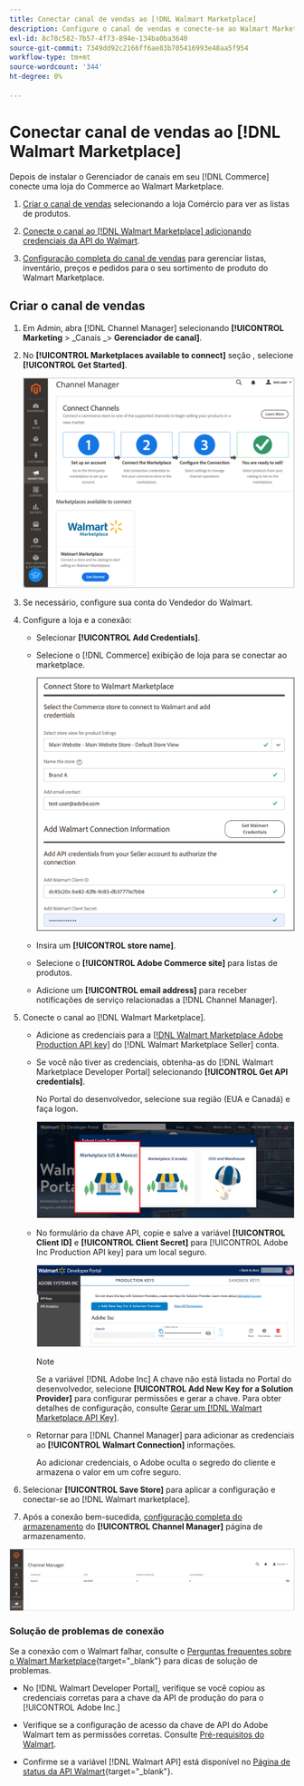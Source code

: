```yaml
---
title: Conectar canal de vendas ao [!DNL Walmart Marketplace]
description: Configure o canal de vendas e conecte-se ao Walmart Marketplace.
exl-id: 8c78c582-7b57-4f73-894e-134ba0ba3640
source-git-commit: 7349dd92c2166ff6ae83b705416993e48aa5f954
workflow-type: tm+mt
source-wordcount: '344'
ht-degree: 0%

---
```


# Conectar canal de vendas ao [!DNL Walmart Marketplace]

Depois de instalar o Gerenciador de canais em seu [!DNL Commerce] conecte uma loja do Commerce ao Walmart Marketplace.

1. [Criar o canal de vendas](#create-the-sales-channel) selecionando a loja Comércio para ver as listas de produtos.

1. [Conecte o canal ao [!DNL Walmart Marketplace] adicionando credenciais da API do Walmart](#connect-the-channel-to-walmart-marketplace).

1. [Configuração completa do canal de vendas](#complete-store-setup) para gerenciar listas, inventário, preços e pedidos para o seu sortimento de produto do Walmart Marketplace.

## Criar o canal de vendas

1. Em Admin, abra [!DNL Channel Manager] selecionando **[!UICONTROL Marketing** > _Canais _> **Gerenciador de canal]**.

1. No **[!UICONTROL Marketplaces available to connect]** seção , selecione **[!UICONTROL Get Started]**.

   ![Conecte a nova loja Walmart ao [!DNL Channel Manager]](assets/channel-manager-home.png)

1. Se necessário, configure sua conta do Vendedor do Walmart.

1. Configure a loja e a conexão:

   - Selecionar **[!UICONTROL Add Credentials]**.

   - Selecione o [!DNL Commerce] exibição de loja para se conectar ao marketplace.

      ![Configurar a conexão entre o Commerce e o [!DNL Walmart Marketplace] from [!DNL Channel Manager]](assets/configure-commerce-to-marketplace-connection.png)

   - Insira um **[!UICONTROL store name]**.

   - Selecione o **[!UICONTROL Adobe Commerce site]** para listas de produtos.

   - Adicione um **[!UICONTROL email address]** para receber notificações de serviço relacionadas a [!DNL Channel Manager].

1. Conecte o canal ao [!DNL Walmart Marketplace].

   - Adicione as credenciais para a [[!DNL Walmart Marketplace Adobe Production API key]](walmart-prerequisites.md#generate-a-walmart-marketplace-production-api-key) do [!DNL Walmart Marketplace Seller] conta.

   - Se você não tiver as credenciais, obtenha-as do [!DNL Walmart Marketplace Developer Portal] selecionando **[!UICONTROL Get API credentials]**.

      No Portal do desenvolvedor, selecione sua região (EUA e Canadá) e faça logon.

      ![[!DNL Walmart Marketplace] logon da conta](assets/walmart-marketplace-login-page.png)

   - No formulário da chave API, copie e salve a variável **[!UICONTROL Client ID]** e **[!UICONTROL Client Secret]** para [!UICONTROL Adobe Inc Production API key] para um local seguro.

      ![[!DNL Walmart Marketplace API key] página de configuração](assets/walmart-api-key-management-form.png)

      >[!NOTE]
      >
      >Se a variável [!DNL Adobe Inc] A chave não está listada no Portal do desenvolvedor, selecione **[!UICONTROL Add New Key for a Solution Provider]** para configurar permissões e gerar a chave. Para obter detalhes de configuração, consulte [Gerar um [!DNL Walmart Marketplace API Key]](walmart-prerequisites.md#generate-a-walmart-marketplace-api-key).

   - Retornar para [!DNL Channel Manager] para adicionar as credenciais ao **[!UICONTROL Walmart Connection]** informações.

      Ao adicionar credenciais, o Adobe oculta o segredo do cliente e armazena o valor em um cofre seguro.

1. Selecionar **[!UICONTROL Save Store]** para aplicar a configuração e conectar-se ao [!DNL Walmart marketplace].

1. Após a conexão bem-sucedida, [configuração completa do armazenamento](complete-store-setup.md) do **[!UICONTROL Channel Manager]** página de armazenamento.

![Configurar primeira loja](assets/channel-manager-setup-first-store.png)

### Solução de problemas de conexão

Se a conexão com o Walmart falhar, consulte o [Perguntas frequentes sobre o Walmart Marketplace](https://developer.walmart.com/faq/us/faq-auth/){target=&quot;_blank&quot;} para dicas de solução de problemas.

- No [!DNL Walmart Developer Portal], verifique se você copiou as credenciais corretas para a chave da API de produção do para o [!UICONTROL Adobe Inc.]

- Verifique se a configuração de acesso da chave de API do Adobe Walmart tem as permissões corretas. Consulte [Pré-requisitos do Walmart](walmart-prerequisites.md##generate-a-walmart-marketplace-api-key).

- Confirme se a variável [!DNL Walmart API] está disponível no [Página de status da API Walmart](https://developer.walmart.com/us/whats-new/new-api-status-information-now-available/){target=&quot;_blank&quot;}.
